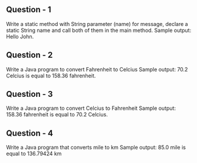 ## Question - 1

Write a static method with String parameter (name) for message, declare a static String name and call both of them in the main method.
Sample output: Hello John.

## Question - 2

Write a Java program to convert Fahrenheit to Celcius
Sample output: 70.2 Celcius is equal to 158.36 fahrenheit.

## Question - 3

Write a Java program to convert Celcius to Fahrenheit
Sample output: 158.36 fahrenheit is equal to 70.2 Celcius.

## Question - 4

Write a Java program that converts mile to km
Sample output: 85.0 mile is equal to 136.79424 km